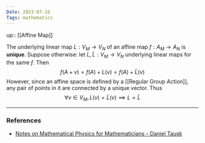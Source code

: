 ```yaml
---
Date: 2023-07-16
Tags: mathematics
---
```

up:: [[Affine Map]]

The underlying linear map $L: V_M \to V_N$ of an affine map $f: A_M \to A_N$ is **unique**. Suppose otherwise: let $L, \tilde{L}: V_M \to V_N$ underlying linear maps for the same $f$. Then
$$f(A+v) = f(A) + L(v) = f(A) + \tilde{L}(v)$$
However, since an affine space is defined by a [[Regular Group Action]], any pair of points in it are connected by a unique vector. Thus
$$\forall v \in V_M, L(v) = \tilde{L}(v) \implies L = \tilde{L}$$

---
### References
- [Notes on Mathematical Physics for Mathematicians - Daniel Tausk](https://www.ime.usp.br/\~tausk/texts/MathPhysics.pdf)
